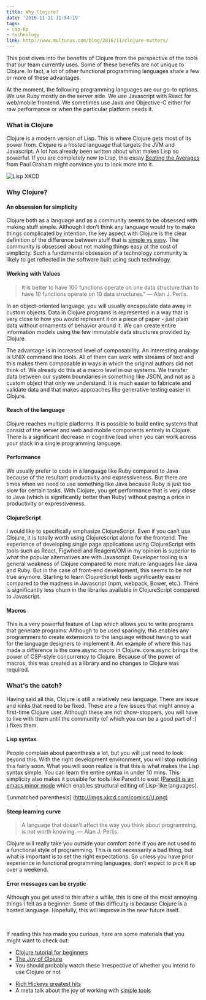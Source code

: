 ```yaml
---
title: Why Clojure?
date: '2016-11-11 11:54:19'
tags:
- cap-Kp
- technology
link: http://www.multunus.com/blog/2016/11/clojure-matters/
---
```


This post dives into the benefits of Clojure from the perspective of the tools that our team currently uses. Some of these benefits are not unique to Clojure. In fact, a lot of other functional programming languages share a few or more of these advantages.

At the moment, the following programming languages are our go-to options. We use Ruby mostly on the server side. We use Javascript with React for web/mobile frontend. We sometimes use Java and Objective-C either for raw performance or when the particular platform needs it.

### What is Clojure
Clojure is a modern version of Lisp. This is where Clojure gets most of its power from. Clojure is a hosted language that targets the JVM and Javascript. A lot has already been written about what makes Lisp so powerful. If you are completely new to Lisp, this essay [Beating the Averages](http://www.paulgraham.com/avg.html) from Paul Graham might convince you to look more into it.

![Lisp XKCD](http://imgs.xkcd.com/comics/lisp_cycles.png)

### Why Clojure?
#### An obsession for simplicity
Clojure both as a language and as a community seems to be obsessed with making stuff simple. Although I don’t think any language would try to make things complicated by intention, the key aspect with Clojure is the clear definition of the difference between stuff that is [simple vs easy](https://www.infoq.com/presentations/Simple-Made-Easy). The community is obsessed about not making things easy at the cost of simplicity. Such a fundamental obsession of a technology community is likely to get reflected in the software built using such technology.

#### Working with Values
>  It is better to have 100 functions operate on one data structure than to have 10 functions operate on 10 data structures."
>  — Alan J. Perlis.

In an object-oriented language, you will usually encapsulate data away in custom objects. Data in Clojure programs is represented in a way that is very close to how you would represent it on a piece of paper - just plain data without ornaments of behavior around it. We can create entire information models using the few immutable data structures provided by Clojure.

The advantage is in increased level of composability. An interesting analogy is UNIX command line tools. All of them can work with streams of text and this makes them composable in ways in which the original authors did not think of. We already do this at a macro level in our systems. We transfer data between our system boundaries in something like JSON, and not as a custom object that only we understand. It is much easier to fabricate and validate data and that makes approaches like generative testing easier in Clojure.

#### Reach of the language
Clojure reaches multiple platforms. It is possible to build entire systems that consist of the server and web and mobile components entirely in Clojure. There is a significant decrease in cognitive load when you can work across your stack in a single programming language.

#### Performance
We usually prefer to code in a language like Ruby compared to Java because of the resultant productivity and expressiveness. But there are times when we need to use something like Java because Ruby is just too slow for certain tasks. With Clojure, you get performance that is very close to Java (which is significantly better than Ruby) without paying a price in productivity or expressiveness.

#### ClojureScript
I would like to specifically emphasize ClojureScript. Even if you can’t use Clojure, it is totally worth using Clojurescript alone for the frontend. The experience of developing single page applications using ClojureScript with tools such as React, Figwheel and Reagent/OM in my opinion is superior to what the popular alternatives are with Javascript. Developer tooling is a general weakness of Clojure compared to more mature languages like Java and Ruby. But in the case of front-end development, this seems to be not true anymore. Starting to learn ClojureScript feels significantly easier compared to the madness in Javascript (npm, webpack, Bower, etc.). There is significantly less churn in the libraries available in ClojureScript compared to Javascript.

#### Macros

This is a very powerful feature of Lisp which allows you to write programs that generate programs. Although to be used sparingly, this enables any programmers to create extensions to the language without having to wait for the language designers to implement it. An example of where this has made a difference is the core.async macro in Clojure. core.async brings the power of CSP-style concurrency to Clojure. Because of the power of macros, this was created as a library and no changes to Clojure was required.

### What's the catch?


Having said all this, Clojure is still a relatively new language. There are issue and kinks that need to be fixed. These are a few issues that might annoy a first-time Clojure user. Although these are not show-stoppers, you will have to live with them until the community (of which you can be a good part of :) ) fixes them.

#### Lisp syntax
People complain about parenthesis a lot, but you will just need to look beyond this. With the right development environment, you will stop noticing this fairly soon. What you will soon realize is that this is what makes the Lisp syntax simple. You can learn the entire syntax in under 10 mins. This simplicity also makes it possible for tools like Paredit to exist ([Paredit is an emacs minor mode](http://danmidwood.com/content/2014/11/21/animated-paredit.html) which enables structural editing of Lisp-like languages).

![unmatched parenthesis] (http://imgs.xkcd.com/comics/\(.png)

#### Steep learning curve
> A language that doesn't affect the way you think about programming, is not worth knowing.
>  — Alan J. Perlis.

Clojure will really take you outside your comfort zone if you are not used to a functional style of programming. This is not necessarily a bad thing, but what is important is to set the right expectations. So unless you have prior experience in functional programming languages, don’t expect to pick it up over a weekend.

#### Error messages can be cryptic
Although you get used to this after a while, this is one of the most annoying things I felt as a beginner. Some of this difficulty is because Clojure is a hosted language. Hopefully, this will improve in the near future itself.

&nbsp;

If reading this has made you curious, here are some materials that you might want to check out:

* [Clojure tutorial for beginners ]( http://www.braveclojure.come/)
* [The Joy of Clojure](the-joy-of-Clojure-second-edition)
* You should probably watch these irrespective of whether you intend to use Clojure or not
 -  [Rich Hickeys greatest hits](https://changelog.com/posts/rich-hickeys-greatest-hits)
 -  A meta talk about the joy of working with [simple tools](https://www.youtube.com/watch?v=ShEez0JkOFw)

